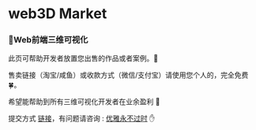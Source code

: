 # web3D Market
<h3> 🏪Web前端三维可视化 </h3>
<p> 此页可帮助开发者放置您出售的作品或者案例。🍃</p>
<div>售卖链接（淘宝/咸鱼）或收款方式（微信/支付宝）请使用您个人的，完全免费🍀。</div>
<p> 希望能帮助到所有三维可视化开发者在业余盈利 🍁</p>
<div>提交方式 <a href="https://github.com/OpenThree/market" target="_blank">链接</a>，有问题请咨询 : <a href="https://z2586300277.github.io/" target="_blank">优雅永不过时</a> ✋</div>